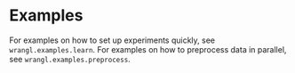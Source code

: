 # Examples

For examples on how to set up experiments quickly, see `wrangl.examples.learn`.
For examples on how to preprocess data in parallel, see `wrangl.examples.preprocess`.
